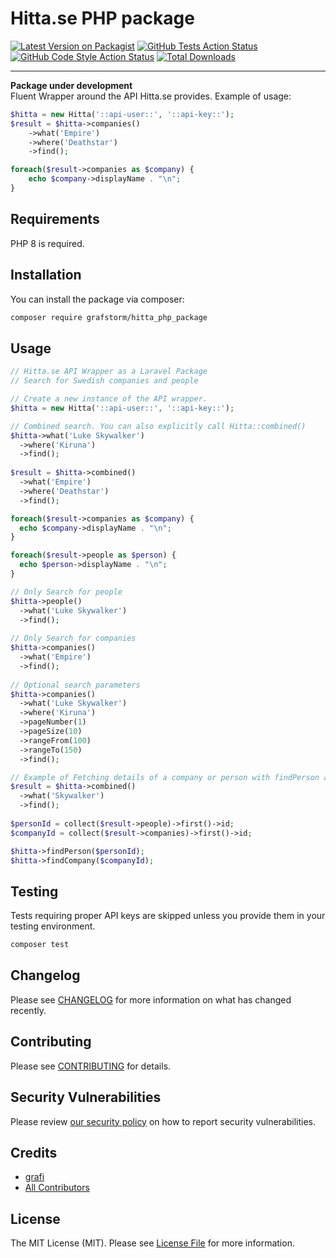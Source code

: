 # Hitta.se PHP package

[![Latest Version on Packagist](https://img.shields.io/packagist/v/grafstorm/hitta_php_package.svg?style=flat-square)](https://packagist.org/packages/grafstorm/hitta_php_package)
[![GitHub Tests Action Status](https://img.shields.io/github/workflow/status/grafstorm/hitta_php_package/run-tests?label=tests)](https://github.com/grafstorm/hitta_php_package/actions?query=workflow%3ATests+branch%3Amaster)
[![GitHub Code Style Action Status](https://img.shields.io/github/workflow/status/grafstorm/hitta_php_package/Check%20&%20fix%20styling?label=code%20style)](https://github.com/grafstorm/hitta_php_package/actions?query=workflow%3A"Check+%26+fix+styling"+branch%3Amaster)
[![Total Downloads](https://img.shields.io/packagist/dt/grafstorm/hitta_php_package.svg?style=flat-square)](https://packagist.org/packages/grafstorm/hitta_php_package)

---
**Package under development**  
Fluent Wrapper around the API Hitta.se provides.
Example of usage:
```php
$hitta = new Hitta('::api-user::', '::api-key::');
$result = $hitta->companies()
    ->what('Empire')
    ->where('Deathstar')
    ->find();

foreach($result->companies as $company) {
    echo $company->displayName . "\n";
}
```

## Requirements
PHP 8 is required.

## Installation

You can install the package via composer:

```bash
composer require grafstorm/hitta_php_package
```

## Usage

```php
// Hitta.se API Wrapper as a Laravel Package
// Search for Swedish companies and people

// Create a new instance of the API wrapper.
$hitta = new Hitta('::api-user::', '::api-key::');

// Combined search. You can also explicitly call Hitta::combined()
$hitta->what('Luke Skywalker')
  ->where('Kiruna')
  ->find();
  
$result = $hitta->combined()
  ->what('Empire')
  ->where('Deathstar')
  ->find();

foreach($result->companies as $company) {
  echo $company->displayName . "\n";
}

foreach($result->people as $person) {
  echo $person->displayName . "\n";
}

// Only Search for people
$hitta->people()
  ->what('Luke Skywalker')
  ->find();
  
// Only Search for companies
$hitta->companies()
  ->what('Empire')
  ->find();
  
// Optional search parameters
$hitta->companies()
  ->what('Luke Skywalker')
  ->where('Kiruna')
  ->pageNumber(1)
  ->pageSize(10)
  ->rangeFrom(100)
  ->rangeTo(150)
  ->find();

// Example of Fetching details of a company or person with findPerson and findCompany.
$result = $hitta->combined()
  ->what('Skywalker')
  ->find();
  
$personId = collect($result->people)->first()->id;
$companyId = collect($result->companies)->first()->id;

$hitta->findPerson($personId);
$hitta->findCompany($companyId);
```

## Testing
Tests requiring proper API keys are skipped unless you provide them in your testing environment.
```bash
composer test
```

## Changelog

Please see [CHANGELOG](CHANGELOG.md) for more information on what has changed recently.

## Contributing

Please see [CONTRIBUTING](.github/CONTRIBUTING.md) for details.

## Security Vulnerabilities

Please review [our security policy](../../security/policy) on how to report security vulnerabilities.

## Credits

- [grafi](https://github.com/argia-andreas)
- [All Contributors](../../contributors)

## License

The MIT License (MIT). Please see [License File](LICENSE.md) for more information.
